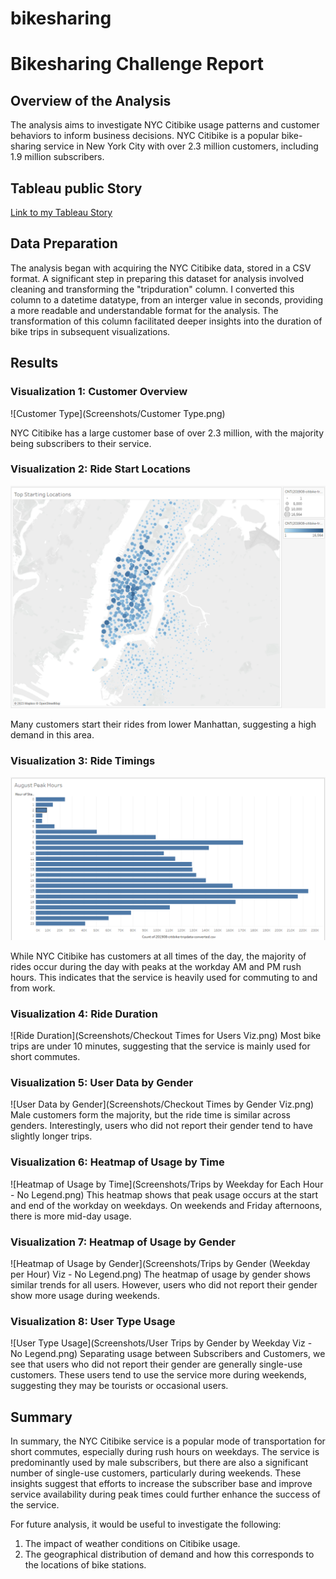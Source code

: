 # bikesharing

# Bikesharing Challenge Report

## Overview of the Analysis
The analysis aims to investigate NYC Citibike usage patterns and customer behaviors to inform business decisions. NYC Citibike is a popular bike-sharing service in New York City with over 2.3 million customers, including 1.9 million subscribers.

## Tableau public Story
[Link to my Tableau Story](https://public.tableau.com/app/profile/zachary.barham/viz/bikesharingChallengeStory/bikesharingChallengeStory?publish=yes)

## Data Preparation

The analysis began with acquiring the NYC Citibike data, stored in a CSV format. A significant step in preparing this dataset for analysis involved cleaning and transforming the "tripduration" column. I converted this column to a datetime datatype, from an interger value in seconds, providing a more readable and understandable format for the analysis. The transformation of this column facilitated deeper insights into the duration of bike trips in subsequent visualizations.

## Results

### Visualization 1: Customer Overview

 ![Customer Type](Screenshots/Customer Type.png) 
 
NYC Citibike has a large customer base of over 2.3 million, with the majority being subscribers to their service. 

### Visualization 2: Ride Start Locations
![Screenshots/Top Starting Locations.png](https://github.com/zbarham/bikesharing/blob/main/Screenshots/Top%20Starting%20Locations.png)

Many customers start their rides from lower Manhattan, suggesting a high demand in this area.

### Visualization 3: Ride Timings
![Screenshots/August Peak Hours.png](https://github.com/zbarham/bikesharing/blob/main/Screenshots/August%20Peak%20Hours.png)

While NYC Citibike has customers at all times of the day, the majority of rides occur during the day with peaks at the workday AM and PM rush hours. This indicates that the service is heavily used for commuting to and from work.

### Visualization 4: Ride Duration
 ![Ride Duration](Screenshots/Checkout Times for Users Viz.png) 
Most bike trips are under 10 minutes, suggesting that the service is mainly used for short commutes.

### Visualization 5: User Data by Gender
 ![User Data by Gender](Screenshots/Checkout Times by Gender Viz.png) 
Male customers form the majority, but the ride time is similar across genders. Interestingly, users who did not report their gender tend to have slightly longer trips.

### Visualization 6: Heatmap of Usage by Time
 ![Heatmap of Usage by Time](Screenshots/Trips by Weekday for Each Hour - No Legend.png) 
This heatmap shows that peak usage occurs at the start and end of the workday on weekdays. On weekends and Friday afternoons, there is more mid-day usage.

### Visualization 7: Heatmap of Usage by Gender
 ![Heatmap of Usage by Gender](Screenshots/Trips by Gender (Weekday per Hour) Viz - No Legend.png) 
The heatmap of usage by gender shows similar trends for all users. However, users who did not report their gender show more usage during weekends.

### Visualization 8: User Type Usage
 ![User Type Usage](Screenshots/User Trips by Gender by Weekday Viz - No Legend.png) 
Separating usage between Subscribers and Customers, we see that users who did not report their gender are generally single-use customers. These users tend to use the service more during weekends, suggesting they may be tourists or occasional users.

## Summary

In summary, the NYC Citibike service is a popular mode of transportation for short commutes, especially during rush hours on weekdays. The service is predominantly used by male subscribers, but there are also a significant number of single-use customers, particularly during weekends. These insights suggest that efforts to increase the subscriber base and improve service availability during peak times could further enhance the success of the service.

For future analysis, it would be useful to investigate the following:

1. The impact of weather conditions on Citibike usage.
2. The geographical distribution of demand and how this corresponds to the locations of bike stations.
